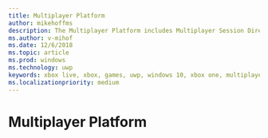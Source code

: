 ```yaml
---
title: Multiplayer Platform
author: mikehoffms
description: The Multiplayer Platform includes Multiplayer Session Directory, matchmaking, networking, voice chat, and text chat.
ms.author: v-mihof
ms.date: 12/6/2018
ms.topic: article
ms.prod: windows
ms.technology: uwp
keywords: xbox live, xbox, games, uwp, windows 10, xbox one, multiplayer
ms.localizationpriority: medium
---
```

# Multiplayer Platform
